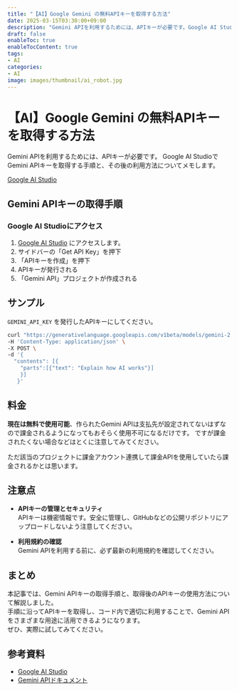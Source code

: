 ```yaml
---
title: "【AI】Google Gemini の無料APIキーを取得する方法"
date: 2025-03-15T03:30:00+09:00
description: "Gemini APIを利用するためには、APIキーが必要です。Google AI StudioでGemini APIキーを取得する手順と、その後の利用方法についてメモします。"
draft: false
enableToc: true
enableTocContent: true
tags: 
- AI
categories: 
- AI
image: images/thumbnail/ai_robot.jpg
---
```


# 【AI】Google Gemini の無料APIキーを取得する方法

Gemini APIを利用するためには、APIキーが必要です。
Google AI StudioでGemini APIキーを取得する手順と、その後の利用方法についてメモします。

<a href="https://aistudio.google.com/" target="_blank" rel="nofollow noopener">Google AI Studio</a> 

## Gemini APIキーの取得手順

### Google AI Studioにアクセス

1. <a href="https://aistudio.google.com/" target="_blank" rel="nofollow noopener">Google AI Studio</a>  にアクセスします。
1. サイドバーの「Get API Key」を押下
1. 「APIキーを作成」を押下
1. APIキーが発行される
  1. 「Gemini API」プロジェクトが作成される

## サンプル

`GEMINI_API_KEY` を発行したAPIキーにしてください。

```bash
curl "https://generativelanguage.googleapis.com/v1beta/models/gemini-2.0-flash:generateContent?key=GEMINI_API_KEY" \
-H 'Content-Type: application/json' \
-X POST \
-d '{
  "contents": [{
    "parts":[{"text": "Explain how AI works"}]
    }]
   }'

```

## 料金

**現在は無料で使用可能**、作られたGemini APIは支払先が設定されてないはずなので課金されるようになってもおそらく使用不可になるだけです。
ですが課金されたくない場合などはとくに注意してみてください。

ただ該当のプロジェクトに課金アカウント連携して課金APIを使用していたら課金されるかとは思います。

## 注意点

- **APIキーの管理とセキュリティ**  
  APIキーは機密情報です。安全に管理し、GitHubなどの公開リポジトリにアップロードしないよう注意してください。

- **利用規約の確認**  
  Gemini APIを利用する前に、必ず最新の利用規約を確認してください。

## まとめ

本記事では、Gemini APIキーの取得手順と、取得後のAPIキーの使用方法について解説しました。  
手順に沿ってAPIキーを取得し、コード内で適切に利用することで、Gemini APIをさまざまな用途に活用できるようになります。  
ぜひ、実際に試してみてください。

## 参考資料

- <a href="https://aistudio.google.com/" target="_blank" rel="nofollow noopener">Google AI Studio</a>
- <a href="https://ai.google.dev/gemini-api" target="_blank" rel="nofollow noopener">Gemini APIドキュメント</a>
